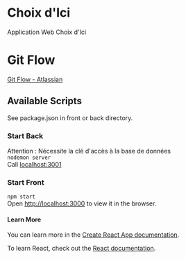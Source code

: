 # Choix d'Ici

Application Web Choix d'Ici

# Git Flow

[Git Flow - Atlassian](https://www.atlassian.com/fr/git/tutorials/comparing-workflows/gitflow-workflow)

## Available Scripts

See package.json in front or back directory.

### Start Back

Attention : Nécessite la clé d'accès à la base de données  
`nodemon server`  
Call [localhost:3001](localhost:3001)

### Start Front

`npm start`  
Open [http://localhost:3000](http://localhost:3000) to view it in the browser.

#### Learn More

You can learn more in the [Create React App documentation](https://facebook.github.io/create-react-app/docs/getting-started).

To learn React, check out the [React documentation](https://reactjs.org/).
